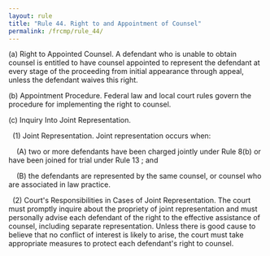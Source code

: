```yaml
---
layout: rule
title: "Rule 44. Right to and Appointment of Counsel"
permalink: /frcmp/rule_44/
---
```


(a) Right to Appointed Counsel. A defendant who is unable to obtain counsel is entitled to have counsel appointed to represent the defendant at every stage of the proceeding from initial appearance through appeal, unless the defendant waives this right.


(b) Appointment Procedure. Federal law and local court rules govern the procedure for implementing the right to counsel.


(c) Inquiry Into Joint Representation.


&nbsp;&nbsp;(1) Joint Representation. Joint representation occurs when:


&nbsp;&nbsp;&nbsp;&nbsp;(A) two or more defendants have been charged jointly under Rule 8(b) or have been joined for trial under Rule 13 ; and


&nbsp;&nbsp;&nbsp;&nbsp;(B) the defendants are represented by the same counsel, or counsel who are associated in law practice.


&nbsp;&nbsp;(2) Court's Responsibilities in Cases of Joint Representation. The court must promptly inquire about the propriety of joint representation and must personally advise each defendant of the right to the effective assistance of counsel, including separate representation. Unless there is good cause to believe that no conflict of interest is likely to arise, the court must take appropriate measures to protect each defendant's right to counsel.
